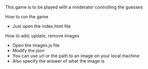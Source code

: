 This game is to be played with a moderator controlling the guesses

How to run the game
- Just open the index.html file

How to add, update, remove images
- Open the images.js file
- Modify the json
- You can use url or the path to an image on your local machine
- Also specify the answer of what the image is
